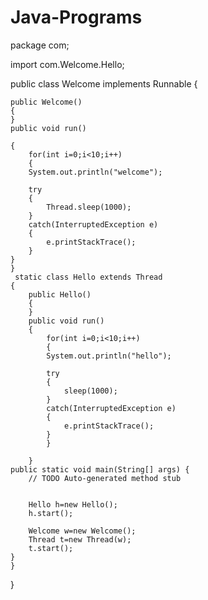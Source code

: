 # Java-Programs

package com;

import com.Welcome.Hello;

public class Welcome implements Runnable {
	
	public Welcome()
	{
	}
	public void run()
	
	{
		for(int i=0;i<10;i++)
		{
		System.out.println("welcome");
		
		try
		{
			Thread.sleep(1000);
		}
		catch(InterruptedException e)
		{
			e.printStackTrace();
		}
	}
	}
	 static class Hello extends Thread
	{
		public Hello()
		{
		}
		public void run()
		{
			for(int i=0;i<10;i++)
			{
			System.out.println("hello");
		
			try
			{
				sleep(1000);
			}
			catch(InterruptedException e)
			{
				e.printStackTrace();
			}
			}
		
		}
	public static void main(String[] args) {
		// TODO Auto-generated method stub
		
		
		Hello h=new Hello();
		h.start();
		
		Welcome w=new Welcome();
		Thread t=new Thread(w);
		t.start();
	}
	}
}



	

